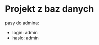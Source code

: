 # Projekt z baz danych 

pasy do admina: <br/>
<ul>
 <li> login: admin </li>
 <li> haslo: admin </li>
</ul>
